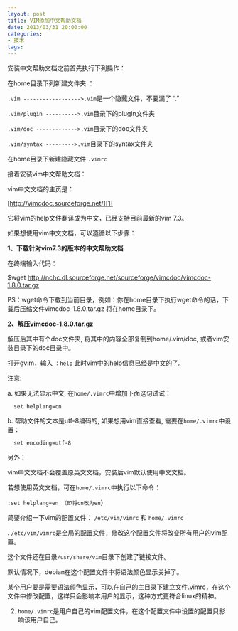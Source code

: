 ```yaml
---
layout: post
title: VIM添加中文帮助文档
date: 2013/03/31 20:00:00
categories: 
- 技术
tags: 
---
```


安装中文帮助文档之前首先执行下列操作：

在home目录下列新建文件夹  ：

`.vim ------------------>.vim`是一个隐藏文件，不要漏了 “.”

`.vim/plugin ---------->.vim`目录下的plugin文件夹

`.vim/doc ------------->.vim`目录下的doc文件夹

`.vim/syntax --------->.vim`目录下的syntax文件夹

在home目录下新建隐藏文件 `.vimrc`

接着安装vim中文帮助文档：

vim中文文档的主页是： 

[http://vimcdoc.sourceforge.net/][1] 

它将vim的help文件翻译成为中文，已经支持目前最新的vim 7.3。 

如果想使用vim中文文档，可以遵循以下步骤： 

**1、下载针对vim7.3的版本的中文帮助文档**

在终端输入代码：

   $wget http://nchc.dl.sourceforge.net/sourceforge/vimcdoc/vimcdoc-1.8.0.tar.gz 

PS：wget命令下载到当前目录，例如：你在home目录下执行wget命令的话，下载后压缩文件vimcdoc-1.8.0.tar.gz 将在home目录下。

**2、解压vimcdoc-1.8.0.tar.gz**

解压后其中有个doc文件夹, 将其中的内容全部复制到home/.vim/doc, 或者vim安装目录下的doc目录中。

打开gvim，输入 `：help`  此时vim中的help信息已经是中文的了。

注意:

a. 如果无法显示中文, 在`home/.vimrc`中增加下面这句试试：

      set helplang=cn

b. 帮助文件的文本是utf-8编码的, 如果想用vim直接查看, 需要在`home/.vimrc`中设置：

      set encoding=utf-8

另外：

vim中文文档不会覆盖原英文文档，安装后vim默认使用中文文档。

若想使用英文文档，可在`home/.vimrc`中执行以下命令： 

`:set helplang=en （即将cn改为en`）

简要介绍一下vim的配置文件： `/etc/vim/vimrc` 和 `home/.vimrc`

. `/etc/vim/vimrc`是全局的配置文件，修改这个配置文件将改变所有用户的vim配置。

这个文件还在目录`/usr/share/vim`目录下创建了链接文件。

默认情况下，debian在这个配置文件中将语法颜色显示关掉了。

某个用户要是需要语法颜色显示，可以在自己的主目录下建立文件.vimrc，在这个文件中修改配置，这样只会影响本用户的显示，这种方式更符合linux的精神。

2. `home/.vimrc`是用户自己的vim配置文件，在这个配置文件中设置的配置只影响该用户自己。

 [1]: http://vimcdoc.sourceforge.net/

